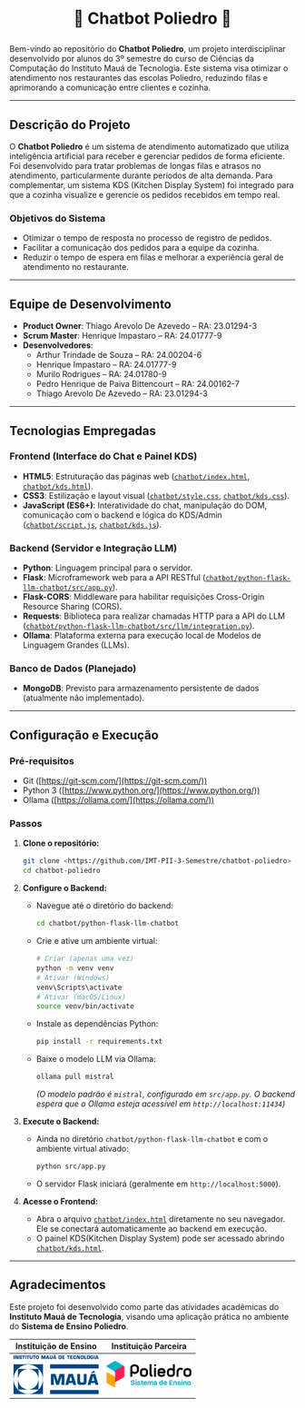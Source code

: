 # </div><p align="center">🤖 Chatbot Poliedro 🤖</p>

Bem-vindo ao repositório do **Chatbot Poliedro**, um projeto interdisciplinar desenvolvido por alunos do 3º semestre do curso de Ciências da Computação do Instituto Mauá de Tecnologia. Este sistema visa otimizar o atendimento nos restaurantes das escolas Poliedro, reduzindo filas e aprimorando a comunicação entre clientes e cozinha.

---

## Descrição do Projeto

O **Chatbot Poliedro** é um sistema de atendimento automatizado que utiliza inteligência artificial para receber e gerenciar pedidos de forma eficiente. Foi desenvolvido para tratar problemas de longas filas e atrasos no atendimento, particularmente durante períodos de alta demanda.
Para complementar, um sistema KDS (Kitchen Display System) foi integrado para que a cozinha visualize e gerencie os pedidos recebidos em tempo real.

### Objetivos do Sistema

-   Otimizar o tempo de resposta no processo de registro de pedidos.
-   Facilitar a comunicação dos pedidos para a equipe da cozinha.
-   Reduzir o tempo de espera em filas e melhorar a experiência geral de atendimento no restaurante.

---

## Equipe de Desenvolvimento

-   **Product Owner**: Thiago Arevolo De Azevedo – RA: 23.01294-3 
-   **Scrum Master**: Henrique Impastaro – RA: 24.01777-9 
-   **Desenvolvedores**:
    -   Arthur Trindade de Souza – RA: 24.00204-6  
    -   Henrique Impastaro – RA: 24.01777-9 
    -   Murilo Rodrigues – RA: 24.01780-9 
    -   Pedro Henrique de Paiva Bittencourt – RA: 24.00162-7 
    -   Thiago Arevolo De Azevedo – RA: 23.01294-3 

---

## Tecnologias Empregadas

### Frontend (Interface do Chat e Painel KDS)

-   **HTML5**: Estruturação das páginas web ([`chatbot/index.html`](chatbot/index.html), [`chatbot/kds.html`](chatbot/kds.html)).
-   **CSS3**: Estilização e layout visual ([`chatbot/style.css`](chatbot/style.css), [`chatbot/kds.css`](chatbot/kds.css)).
-   **JavaScript (ES6+)**: Interatividade do chat, manipulação do DOM, comunicação com o backend e lógica do KDS/Admin ([`chatbot/script.js`](chatbot/script.js), [`chatbot/kds.js`](chatbot/kds.js)).

### Backend (Servidor e Integração LLM)

-   **Python**: Linguagem principal para o servidor.
-   **Flask**: Microframework web para a API RESTful ([`chatbot/python-flask-llm-chatbot/src/app.py`](chatbot/python-flask-llm-chatbot/src/app.py)).
-   **Flask-CORS**: Middleware para habilitar requisições Cross-Origin Resource Sharing (CORS).
-   **Requests**: Biblioteca para realizar chamadas HTTP para a API do LLM ([`chatbot/python-flask-llm-chatbot/src/llm/integration.py`](chatbot/python-flask-llm-chatbot/src/llm/integration.py)).
-   **Ollama**: Plataforma externa para execução local de Modelos de Linguagem Grandes (LLMs).

### Banco de Dados (Planejado)

-   **MongoDB**: Previsto para armazenamento persistente de dados (atualmente não implementado).

---

## Configuração e Execução

### Pré-requisitos

-   Git ([https://git-scm.com/](https://git-scm.com/))
-   Python 3 ([https://www.python.org/](https://www.python.org/))
-   Ollama ([https://ollama.com/](https://ollama.com/))

### Passos

1.  **Clone o repositório:**
    ```bash
    git clone <https://github.com/IMT-PII-3-Semestre/chatbot-poliedro>
    cd chatbot-poliedro
    ```

2.  **Configure o Backend:**
    *   Navegue até o diretório do backend:
        ```bash
        cd chatbot/python-flask-llm-chatbot
        ```
    *   Crie e ative um ambiente virtual:
        ```bash
        # Criar (apenas uma vez)
        python -m venv venv
        # Ativar (Windows)
        venv\Scripts\activate
        # Ativar (macOS/Linux)
        source venv/bin/activate
        ```
    *   Instale as dependências Python:
        ```bash
        pip install -r requirements.txt
        ```
    *   Baixe o modelo LLM via Ollama:
        ```bash
        ollama pull mistral
        ```
        *(O modelo padrão é `mistral`, configurado em `src/app.py`. O backend espera que o Ollama esteja acessível em `http://localhost:11434`)*

3.  **Execute o Backend:**
    *   Ainda no diretório `chatbot/python-flask-llm-chatbot` e com o ambiente virtual ativado:
        ```bash
        python src/app.py
        ```
    *   O servidor Flask iniciará (geralmente em `http://localhost:5000`).

4.  **Acesse o Frontend:**
    *   Abra o arquivo [`chatbot/index.html`](chatbot/index.html) diretamente no seu navegador. Ele se conectará automaticamente ao backend em execução.
    *   O painel KDS(Kitchen Display System) pode ser acessado abrindo [`chatbot/kds.html`](chatbot/kds.html).

---

## Agradecimentos

Este projeto foi desenvolvido como parte das atividades acadêmicas do **Instituto Mauá de Tecnologia**, visando uma aplicação prática no ambiente do **Sistema de Ensino Poliedro**.

| **Instituição de Ensino**                                    | **Instituição Parceira**                                      |
| :----------------------------------------------------------: | :-----------------------------------------------------------------------: |
| <img src="images/logo-IMT.png" width="150" alt="Logo IMT"> | <img src="images/logo-poliedro-se.png" width="150" alt="Logo Poliedro SE"> |